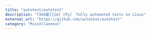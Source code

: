 ```yaml
---
title: "autotest/autotest"
description: "[560星][2m] [Py]  Fully automated tests on Linux"
external_url: "https://github.com/autotest/autotest"
category: "Miscellaneous"
---
```

